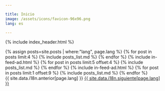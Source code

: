 ```yaml
---

title: Inicio
image: /assets/icons/favicon-96x96.png
lang: es

---
```


{% include index_header.html %}
<div>
  {% assign posts=site.posts | where:"lang", page.lang %}
  {% for post in posts limit:4 %}
  {% include posts_list.md %}
  {% endfor %}
  {% include in-feed-ad.html %}
  {% for post in posts limit:5 offset:4 %}
  {% include posts_list.md %}
  {% endfor %}
  {% include in-feed-ad.html %}
  {% for post in posts limit:1 offset:9 %}
  {% include posts_list.md %}
  {% endfor %}
</div>
<div class="pagination">
    <span class="paginate-btn">{{ site.data.i18n.anterior[page.lang] }}</span>
    <span class="paginate-btn"><a href="/page/2/">{{ site.data.i18n.siguiente[page.lang] }}</a></span>
</div>
